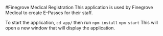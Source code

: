 #Finegrove Medical Registration
This application is used by Finegrove Medical to create E-Passes for their staff.

To start the application, `cd app/` then run
`npm install`
`npm start`
This will open a new window that will display the application. 

